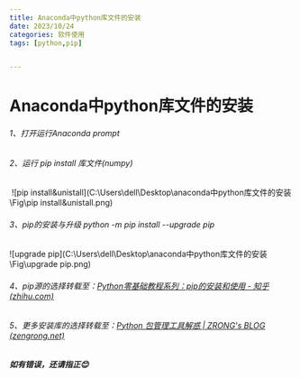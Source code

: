 ```yaml
---
title: Anaconda中python库文件的安装
date: 2023/10/24
categories: 软件使用
tags: [python,pip]


---
```


<!-- toc -->

<!-- more -->

# Anaconda中python库文件的安装

###### 1、打开运行Anaconda prompt

###### 2、运行 pip install 库文件(numpy)

​    ![pip install&unistall](C:\Users\dell\Desktop\anaconda中python库文件的安装\Fig\pip install&unistall.png)

######  3、pip的安装与升级 python -m pip install --upgrade pip

![upgrade pip](C:\Users\dell\Desktop\anaconda中python库文件的安装\Fig\upgrade pip.png)

###### 4、pip源的选择转载至：[Python零基础教程系列：pip的安装和使用 - 知乎 (zhihu.com)](https://zhuanlan.zhihu.com/p/132720748)

###### 5、更多安装库的选择转载至：[Python 包管理工具解惑 | ZRONG's BLOG (zengrong.net)](https://blog.zengrong.net/post/python_packaging/)

##### 如有错误，还请指正😊
